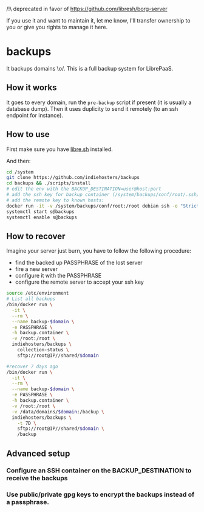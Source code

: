 /!\ deprecated in favor of https://github.com/libresh/borg-server

If you use it and want to maintain it, let me know, I'll transfer ownership to you or give you rights to manage it here.

# backups

It backups domains \o/.
This is a full backup system for LibrePaaS.

## How it works

It goes to every domain, run the `pre-backup` script if present (it is usually a database dump). Then it uses duplicity to send it remotely (to an ssh endpoint for instance).

## How to use

First make sure you have [libre.sh](https://github.com/indiehosters/libre.sh) installed.

And then:

```bash
cd /system
git clone https://github.com/indiehosters/backups
cd backups && ./scripts/install
# edit the env with the BACKUP_DESTINATION=user@host:port
# add the ssh key for backup container (/system/backups/conf/root/.ssh/id_rsa.pub) to autorized_hosts on the backup server
# add the remote key to known hosts:
docker run -it -v /system/backups/conf/root:/root debian ssh -o "StrictHostKeyChecking no" -o "BatchMode yes" -o "HostKeyAlgorithms=ssh-rsa" $USER@$HOST -p$PORT exit
systemctl start s@backups
systemctl enable s@backups
```

## How to recover

Imagine your server just burn, you have to follow the following procedure:

 - find the backed up PASSPHRASE of the lost server
 - fire a new server
 - configure it with the PASSPHRASE
 - configure the remote server to accept your ssh key

```bash
source /etc/environment
# List all backups
/bin/docker run \
  -it \
  --rm \
  --name backup-$domain \
  -e PASSPHRASE \
  -h backup.container \
  -v /root:/root \
  indiehosters/backups \
    collection-status \
    sftp://root@IP//shared/$domain

#recover 7 days ago
/bin/docker run \
  -it \
  --rm \
  --name backup-$domain \
  -e PASSPHRASE \
  -h backup.container \
  -v /root:/root \
  -v /data/domains/$domain:/backup \
  indiehosters/backups \
    -t 7D \
    sftp://root@IP//shared/$domain \
    /backup
```

## Advanced setup

### Configure an SSH container on the BACKUP_DESTINATION to receive the backups

### Use public/private gpg keys to encrypt the backups instead of a passphrase.
